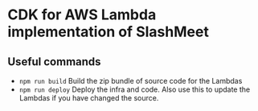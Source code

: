 # CDK for AWS Lambda implementation of SlashMeet
## Useful commands

 * `npm run build`   Build the zip bundle of source code for the Lambdas
 * `npm run deploy`  Deploy the infra and code.  Also use this to update the Lambdas if you have changed the source.

